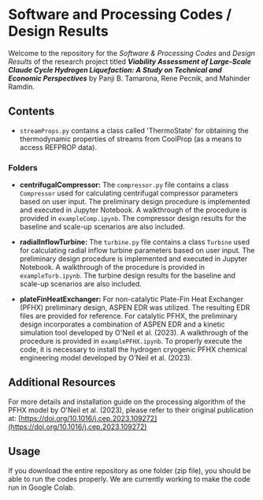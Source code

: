  # Software and Processing Codes / Design Results

Welcome to the repository for the _Software & Processing Codes_ and _Design Results_ of the research project titled _**Viability Assessment of Large-Scale Claude Cycle Hydrogen Liquefaction: A Study on Technical and Economic Perspectives**_ by Panji B. Tamarona, Rene Pecnik, and Mahinder Ramdin.

## Contents

- `streamProps.py` contains a class called 'ThermoState' for obtaining the thermodynamic properties of streams from CoolProp (as a means to access REFPROP data).

### Folders

- **centrifugalCompressor:** The `compressor.py` file contains a class `Compressor` used for calculating centrifugal compressor parameters based on user input. The preliminary design procedure is implemented and executed in Jupyter Notebook. A walkthrough of the procedure is provided in `exampleComp.ipynb`. The compressor design results for the baseline and scale-up scenarios are also included.

- **radialInflowTurbine:** The `turbine.py` file contains a class `Turbine` used for calculating radial inflow turbine parameters based on user input. The preliminary design procedure is implemented and executed in Jupyter Notebook. A walkthrough of the procedure is provided in `exampleTurb.ipynb`. The turbine design results for the baseline and scale-up scenarios are also included.

- **plateFinHeatExchanger:** For non-catalytic Plate-Fin Heat Exchanger (PFHX) preliminary design, ASPEN EDR was utilized. The resulting EDR files are provided for reference. For catalytic PFHX, the preliminary design incorporates a combination of ASPEN EDR and a kinetic simulation tool developed by O'Neil et al. (2023). A walkthrough of the procedure is provided in `examplePFHX.ipynb`. To properly execute the code, it is necessary to install the hydrogen cryogenic PFHX chemical engineering model developed by O'Neil et al. (2023).

## Additional Resources

For more details and installation guide on the processing algorithm of the PFHX model by O'Neil et al. (2023), please refer to their original publication at: [https://doi.org/10.1016/j.cep.2023.109272](https://doi.org/10.1016/j.cep.2023.109272)

## Usage

If you download the entire repository as one folder (zip file), you should be able to run the codes properly. We are currently working to make the code run in Google Colab.
